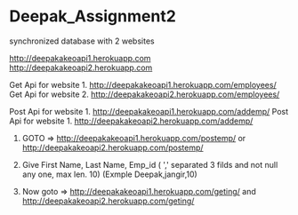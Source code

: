 # Deepak_Assignment2
synchronized database with 2 websites

http://deepakakeoapi1.herokuapp.com
http://deepakakeoapi2.herokuapp.com

Get Api for website 1.    http://deepakakeoapi1.herokuapp.com/employees/
Get Api for website 2.    http://deepakakeoapi2.herokuapp.com/employees/

Post Api for website 1.   http://deepakakeoapi1.herokuapp.com/addemp/
Post Api for website 1.   http://deepakakeoapi2.herokuapp.com/addemp/



1.    GOTO =>  http://deepakakeoapi1.herokuapp.com/postemp/   or   http://deepakakeoapi2.herokuapp.com/postemp/

2.    Give First Name, Last Name, Emp_id ( ',' separated 3 filds and not null any one, max len. 10) (Exmple Deepak,jangir,10)

3.    Now goto => http://deepakakeoapi1.herokuapp.com/geting/   and    http://deepakakeoapi2.herokuapp.com/geting/       
